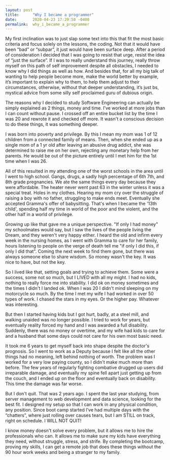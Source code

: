 ```yaml
---
layout: post
title:      "Why I became a programmer"
date:       2020-04-23 17:29:58 -0400
permalink:  why_i_became_a_programmer
---
```




My first inclination was to just slap some text into this that fit the most basic criteria and focus solely on the lessons, the coding.  Not that it would have been “bad” or “subpar”, it just would have been surface deep.  After a period of consideration I decided that I was going to resist that urge, resist the idea of “just the surface”.  If I was to really understand this journey, really throw myself on this path of self improvement despite all obstacles, I needed to know why I did things as well as how.  And besides that, for all my big talk of wanting to help people become more, make the world better by example, it’s important to explain why to them, to help them adjust to their circumstances, otherwise, without that deeper understanding, it’s just bs, mystical advice from some silly self proclaimed guru of dubious origin.
		
The reasons why I decided to study Software Engineering can actually be simply explained as 2 things, money and time.  I’ve worked at more jobs than I can count without pause.  I crossed off an entire bucket list by the time I was 20 and rewrote it and checked off more.  It wasn't a conscious decision to do these things, it was something deeper.

I was born into poverty and privilege. By this I mean my mom was 1 of 12 children from a connected family of means. Then, when she ended up as a single mom of a 1 yr old after leaving an abusive drug addict, she was determined to raise me on her own, rejecting any monetary help from her parents. He would be out of the picture entirely until I met him for the 1st time when I was 26.

All of this resulted in my attending one of the worst schools in the area until I went to high school. Gangs, drugs, a sadly high percentage of 6th 7th, and 8th grade pregnancies.  We ate the same things every day because they were affordable. The heater never went past 63 in the winter unless it was a special treat. Holes in my clothes.  Hearing my mom cry over the struggle of raising a boy with no father, struggling to make ends meet.  Eventually she accepted Gramma's offer of babysitting. That's when I became the '13th child', spending half my time in world of the poor and the violent, and the other half in a world of privilege.  

Growing up like that gave me a unique perspective. "If only I had money" my schoolmates would say, but I saw the lives of the people living the Dream, and they weren't very happy either. I heard the old and infirm every week in the nursing homes, as I went with Gramma to care for her family, hours listening to people on the verge of death tell me "if only I did this, if only I did that".  Coming the next week to find them gone, but there was always someone else to share wisdom. So money wasn't the key. It was nice to have, but not the key.

So I lived like that, setting goals and trying to achieve them. Some were a success, some not so much, but I LIVED with all my might. I had no kids, nothing to really force me into stability.  I did ok on money sometimes and the times I didn't I landed ok. When I was 20 I didn't mind sleeping on my motorcycle so much. By the time I met my wife I had worked  in over 50 types of work. I chased the stars in my eyes. Or the higher pay. Whatever was interesting. 

But then I started having kids but I got hurt, badly, at a steel mill, and walking unaided was no longer possible. I tried to work for years, but eventually reality forced my hand and I was awarded a full disability.  Suddenly, there was no money or overtime, and my wife had kids to care for and a husband that some days could not care for his own most basic need. 

It took me 6 years to get myself back into shape despite the doctor's prognosis. So I went to work as a Deputy because I felt like all the other things had no meaning, left behind nothing of worth. The problem was I worked for a very low paying county, so I didn't make much more than before. The few years of regularly fighting combative drugged up users did irreparable damage, and eventually my spine fell apart just getting up from the couch, and I ended up on the floor and eventually back on disability. This time the damage was far worse. 

But I don't quit. That was 2 years ago. I spent the last year studying, from server management to web development and data science, looking for the best fit. I designed my setup so that I can work in any physical condition, any position.  Since boot camp started I’ve had multiple days with the “chatters”, where just rolling over causes tears, but I am STILL on track, right on schedule. I WILL NOT QUIT!


I know money doesn't solve every problem, but it allows me to hire the professionals who can. It allows me to make sure my kids have everything they need, without struggle, stress, and strife. By completing the bootcamp, proving my skills, I can get a remote job that does these things without the 90 hour work weeks and being a stranger to my family.  




